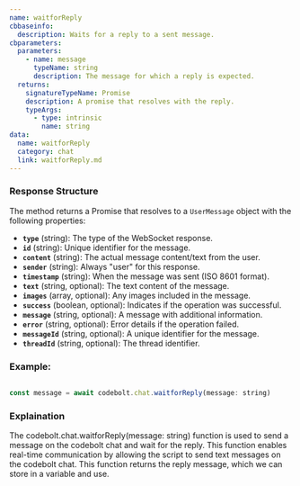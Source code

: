 ```yaml
---
name: waitforReply
cbbaseinfo:
  description: Waits for a reply to a sent message.
cbparameters:
  parameters:
    - name: message
      typeName: string
      description: The message for which a reply is expected.
  returns:
    signatureTypeName: Promise
    description: A promise that resolves with the reply.
    typeArgs:
      - type: intrinsic
        name: string
data:
  name: waitforReply
  category: chat
  link: waitforReply.md
---
```

<CBBaseInfo/> 
 <CBParameters/>

### Response Structure

The method returns a Promise that resolves to a `UserMessage` object with the following properties:

- **`type`** (string): The type of the WebSocket response.
- **`id`** (string): Unique identifier for the message.
- **`content`** (string): The actual message content/text from the user.
- **`sender`** (string): Always "user" for this response.
- **`timestamp`** (string): When the message was sent (ISO 8601 format).
- **`text`** (string, optional): The text content of the message.
- **`images`** (array, optional): Any images included in the message.
- **`success`** (boolean, optional): Indicates if the operation was successful.
- **`message`** (string, optional): A message with additional information.
- **`error`** (string, optional): Error details if the operation failed.
- **`messageId`** (string, optional): A unique identifier for the message.
- **`threadId`** (string, optional): The thread identifier.

### Example: 

```js

const message = await codebolt.chat.waitforReply(message: string)

```

### Explaination 

The codebolt.chat.waitforReply(message: string) function is used to send a message  on the codebolt chat and wait for the reply. This function enables real-time communication by allowing the script to send text messages on the codebolt chat. This function returns the reply message, which we can store in a variable and use.

